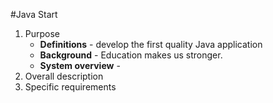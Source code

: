 #Java Start

1. Purpose
     - **Definitions**
            - develop the first quality Java application
     - **Background**
            - Education makes us stronger.
     - **System overview**
            - 
2. Overall description
3. Specific requirements      